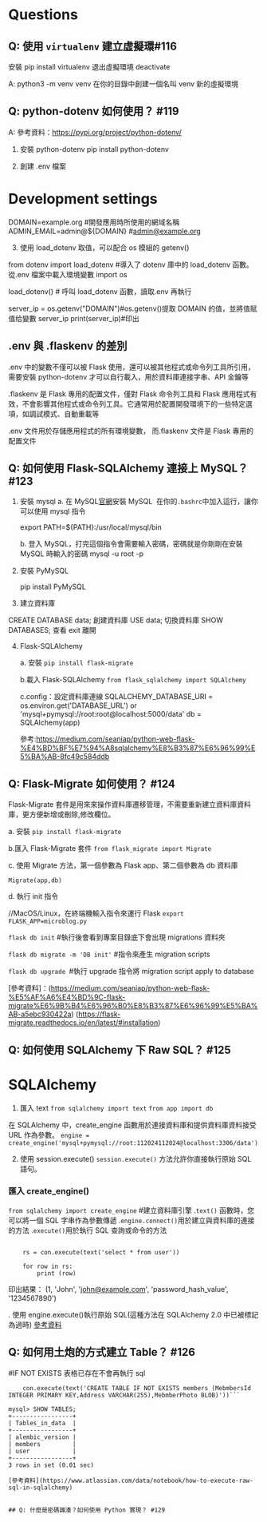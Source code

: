 # Questions

## Q: 使用 `virtualenv` 建立虛擬環#116

安裝 pip install virtualenv
退出虛擬環境 deactivate

A: python3 -m venv venv
在你的目錄中創建一個名叫 venv 新的虛擬環境

## Q: python-dotenv 如何使用？ #119

A:
參考資料：https://pypi.org/project/python-dotenv/

1. 安裝 python-dotenv
   pip install python-dotenv

2. 創建 .env 檔案

# Development settings

DOMAIN=example.org #開發應用時所使用的網域名稱
ADMIN_EMAIL=admin@${DOMAIN} #admin@example.org

3. 使用 load_dotenv 取值，可以配合 os 模組的 getenv()

from dotenv import load_dotenv #導入了 dotenv 庫中的 load_dotenv 函數。從.env 檔案中載入環境變數
import os

load_dotenv() # 呼叫 load_dotenv 函數，讀取.env 再執行

server_ip = os.getenv("DOMAIN")#os.getenv()提取 DOMAIN 的值，並將值赋值给變數 server_ip
print(server_ip)#印出

## .env 與 .flaskenv 的差別

.env 中的變數不僅可以被 Flask 使用，還可以被其他程式或命令列工具所引用，需要安裝 python-dotenv 才可以自行載入，用於資料庫連接字串、API 金鑰等

.flaskenv 是 Flask 專用的配置文件，僅對 Flask 命令列工具和 Flask 應用程式有效，不會影響其他程式或命令列工具。它通常用於配置開發環境下的一些特定選項，如調試模式、自動重載等

.env 文件用於存儲應用程式的所有環境變數，
而.flaskenv 文件是 Flask 專用的配置文件

## Q: 如何使用 Flask-SQLAlchemy 連接上 MySQL？ #123

1.  安裝 mysql
    a. 在 MySQL[官網](https://dev.mysql.com/downloads/mysql/)安裝 MySQL  在你的`.bashrc`中加入這行，讓你可以使用 mysql 指令

    export PATH=${PATH}:/usr/local/mysql/bin

    b. 登入 MySQL，打完這個指令會需要輸入密碼，密碼就是你剛剛在安裝 MySQL 時輸入的密碼
    mysql -u root -p

2.  安裝 PyMySQL

    pip install PyMySQL

3.  建立資料庫

CREATE DATABASE data; 創建資料庫
USE data; 切換資料庫
SHOW DATABASES; 查看
exit 離開

4. Flask-SQLAlchemy

   a. 安裝 `pip install flask-migrate`

   b.載入 Flask-SQLAlchemy
   `from flask_sqlalchemy import SQLAlchemy`

   c.config：設定資料庫連線
   SQLALCHEMY_DATABASE_URI = os.environ.get('DATABASE_URL') or \
    'mysql+pymysql://root:root@localhost:5000/data'
   db = SQLAlchemy(app)

   參考:https://medium.com/seaniap/python-web-flask-%E4%BD%BF%E7%94%A8sqlalchemy%E8%B3%87%E6%96%99%E5%BA%AB-8fc49c584ddb

## Q: Flask-Migrate 如何使用？ #124

Flask-Migrate 套件是用來來操作資料庫遷移管理，不需要重新建立資料庫資料庫，更方便新增或刪除,修改欄位。

a. 安裝 `pip install flask-migrate`

b.匯入 Flask-Migrate 套件
`from flask_migrate import Migrate`

c. 使用 Migrate 方法，第一個參數為 Flask app、第二個參數為 db 資料庫

`Migrate(app,db)`

d. 執行 init 指令

//MacOS/Linux，在終端機輸入指令來運行 Flask
`export FLASK_APP=microblog.py`

`flask db init` #執行後會看到專案目錄底下會出現 migrations 資料夾

`flask db migrate -m 'DB init'` #指令來產生 migration scripts

`flask db upgrade `#執行 upgrade 指令將 migration script apply to database

[參考資料]：(https://medium.com/seaniap/python-web-flask-%E5%AF%A6%E4%BD%9C-flask-migrate%E6%9B%B4%E6%96%B0%E8%B3%87%E6%96%99%E5%BA%AB-a5ebc930422a)
(https://flask-migrate.readthedocs.io/en/latest/#installation)

## Q: 如何使用 SQLAlchemy 下 Raw SQL？ #125

# SQLAlchemy

1.  匯入 text
    `from sqlalchemy import text`
    `from app import db`

在 SQLAlchemy 中，create_engine 函數用於連接資料庫和提供資料庫資料接受 URL 作為參數。
`engine = create_engine('mysql+pymysql://root:112024112024@localhost:3306/data')`

2. 使用 session.execute()
   `session.execute()` 方法允許你直接執行原始 SQL 語句。

### 匯入 create_engine()

`from sqlalchemy import create_engine` #建立資料庫引擎
.`text()` 函數時，您可以將一個 SQL 字串作為參數傳遞
.`engine.connect()`用於建立與資料庫的連接的方法
.`execute()`用於執行 SQL 查詢或命令的方法

```with engine.connect() as con:

    rs = con.execute(text('select * from user'))

    for row in rs:
        print (row)
```

印出結果：
(1, 'John', 'john@example.com', 'password_hash_value', '1234567890')

. 使用 engine.execute()執行原始 SQL(這種方法在 SQLAlchemy 2.0 中已被標記為過時)
[參考資料](https://www.atlassian.com/data/notebook/how-to-execute-raw-sql-in-sqlalchemy)

## Q: 如何用土炮的方式建立 Table？ #126

#IF NOT EXISTS 表格已存在不會再執行 sql

````with engine.connect() as con:
    con.execute(text('CREATE TABLE IF NOT EXISTS members (MebmbersId INTEGER PRIMARY KEY,Address VARCHAR(255),MebmberPhoto BLOB)'))```

mysql> SHOW TABLES;
+-----------------+
| Tables_in_data  |
+-----------------+
| alembic_version |
| members         |
| user            |
+-----------------+
3 rows in set (0.01 sec)

[參考資料](https://www.atlassian.com/data/notebook/how-to-execute-raw-sql-in-sqlalchemy)


## Q: 什麼是密碼雜湊？如何使用 Python 實現？ #129
````
